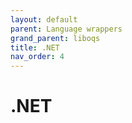 ```yaml
---
layout: default
parent: Language wrappers
grand_parent: liboqs
title: .NET
nav_order: 4
---
```


# .NET
